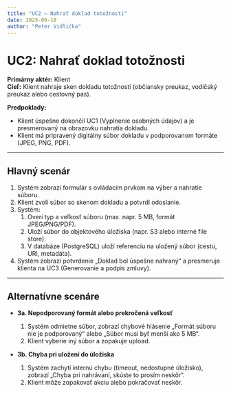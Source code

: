 ```yaml
---
title: "UC2 – Nahrať doklad totožnosti"
date: 2025-06-18
author: "Peter Vidlička"
---
```


# UC2: Nahrať doklad totožnosti

**Primárny aktér:** Klient  
**Cieľ:** Klient nahraje sken dokladu totožnosti (občiansky preukaz, vodičský preukaz alebo cestovný pas).  

**Predpoklady:**  
- Klient úspešne dokončil UC1 (Vyplnenie osobných údajov) a je presmerovaný na obrazovku nahratia dokladu.  
- Klient má pripravený digitálny súbor dokladu v podporovanom formáte (JPEG, PNG, PDF).  

---

## Hlavný scenár

1. Systém zobrazí formulár s ovládacím prvkom na výber a nahratie súboru.  
2. Klient zvolí súbor so skenom dokladu a potvrdí odoslanie.  
3. Systém:
   1. Overí typ a veľkosť súboru (max. napr. 5 MB, formát JPEG/PNG/PDF).  
   2. Uloží súbor do objektového úložiska (napr. S3 alebo interné file store).  
   3. V databáze (PostgreSQL) uloží referenciu na uložený súbor (cestu, URI, metadáta).  
4. Systém zobrazí potvrdenie „Doklad bol úspešne nahraný“ a presmeruje klienta na UC3 (Generovanie a podpis zmluvy).  

---

## Alternatívne scenáre

- **3a. Nepodporovaný formát alebo prekročená veľkosť**  
  1. Systém odmietne súbor, zobrazí chybové hlásenie „Formát súboru nie je podporovaný“ alebo „Súbor musí byť menší ako 5 MB“.  
  2. Klient vyberie iný súbor a zopakuje upload.  

- **3b. Chyba pri uložení do úložiska**  
  1. Systém zachytí internú chybu (timeout, nedostupné úložisko), zobrazí „Chyba pri nahrávaní, skúste to prosím neskôr“.  
  2. Klient môže zopakovať akciu alebo pokračovať neskôr.  

